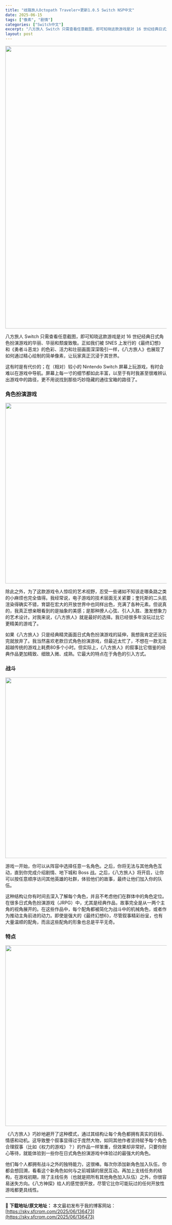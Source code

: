 ```yaml
---
title: "歧路旅人Octopath Traveler+更新1.0.5 Switch NSP中文"
date: 2025-06-15
tags: ["像素", "剧情"]
categories: ["Switch中文"]
excerpt: "八方旅人 Switch 只需查看任意截图，即可知晓这款游戏是对 16 世纪经典日式角色扮演游戏的华丽、华丽和颓废致敬。正如我们被 SNES 上发行的《最终幻想》和《勇者斗恶龙》的色彩、活力和壮丽画面深深吸引一样，《八方旅人》也展现了如何通过精心绘制的简单像素，让玩家真正沉浸于其世界。 这有时是有代价&hellip;"
layout: post
---
```


<img class="aligncenter size-full wp-image-136474" src="https://sky.sfcrom.com/wp-content/uploads/2025/06/2025061509275262.webp" alt="" width="543" height="879" />

八方旅人 Switch 只需查看任意截图，即可知晓这款游戏是对 16 世纪经典日式角色扮演游戏的华丽、华丽和颓废致敬。正如我们被 SNES 上发行的《最终幻想》和《勇者斗恶龙》的色彩、活力和壮丽画面深深吸引一样，《八方旅人》也展现了如何通过精心绘制的简单像素，让玩家真正沉浸于其世界。

这有时是有代价的；在（相对）较小的 Nintendo Switch 屏幕上玩游戏，有时会难以在游戏中导航。屏幕上每一寸的细节都如此丰富，以至于有时我甚至很难辨认出游戏中的路径，更不用说找到那些巧妙隐藏的通往宝箱的路径了。
<h3>角色扮演游戏</h3>
<img class="aligncenter size-full wp-image-136477" src="https://sky.sfcrom.com/wp-content/uploads/2025/06/2025061509275645.webp" alt="" width="1000" height="562" />

除此之外，为了这款游戏令人惊叹的艺术视野，忍受一些诸如不知该走哪条路之类的小麻烦也完全值得。我经常说，电子游戏的技术层面无关紧要；奎托斯的二头肌渲染得确实不错，育碧在宏大的开放世界中也同样出色，充满了各种元素。但说真的，我真正想亲眼看到的是抽象的美感；是那种撩人心弦、引人入胜、激发想象力的艺术设计。对我来说，《八方旅人》就是最好的选择。我已经很多年没玩过比它更精美的游戏了。

如果《八方旅人》只是经典精灵画面日式角色扮演游戏的延伸，我想我肯定还没玩完就放弃了。我当然喜欢老款日式角色扮演游戏，但最近太忙了，不想在一款无法超越传统的游戏上耗费80多个小时。但实际上，《八方旅人》的叙事比它借鉴的经典作品更加精致、细致入微、成熟。它最大的特点在于角色的引入方式。
<h3>战斗</h3>
<img class="aligncenter size-full wp-image-136476" src="https://sky.sfcrom.com/wp-content/uploads/2025/06/202506150927554.webp" alt="" width="1000" height="562" />

游戏一开始，你可以从阵容中选择任意一名角色。之后，你将无法与其他角色互动，直到你完成介绍剧情、地下城和 Boss 战。之后，《八方旅人》将开启，让你可以按任意顺序访问其他英雄的社群，体验他们的故事，最终让他们加入你的队伍。

这种结构让你有时间去深入了解每个角色，并且不考虑他们在群体中的角色定位。在很多日式角色扮演游戏（JRPG）中，尤其是经典作品，故事完全是从一两个主角的视角展开的。在这些作品中，每个配角都被简化为战斗中的机械角色，或者作为推动主角前进的动力。即使是强大的《最终幻想6》，尽管叙事精彩纷呈，也有大量温顺的配角，而且这些配角的形象也总是平平无奇。
<h3>特点</h3>
<img class="aligncenter size-full wp-image-136475" src="https://sky.sfcrom.com/wp-content/uploads/2025/06/2025061509275423.webp" alt="" width="1000" height="562" />

《八方旅人》巧妙地避开了这种模​​式，通过其结构让每个角色都拥有真实的目标、情感和动机。这导致整个叙事显得过于庞然大物，如同其他作者坚持赋予每个角色合理叙事（比如《权力的游戏》？）的作品一样笨重，但效果却非常好。只要你耐心等待，就能体验到一些你在日式角色扮演游戏中体验过的最强大的角色。

他们每个人都拥有战斗之外的独特能力，这很棒。每次你添加新角色加入队伍，你都会想回溯，看看这个新角色如何与之前城镇的居民互动。再加上支线任务的结构，在游戏初期，除了主线任务（也就是把所有其他角色加入队伍）之外，你很容易迷失方向。《八方神探》给人的感觉很开放，尽管它​​比你可能玩过的任何开放性游戏都更具线性。

---
📖 **下载地址/原文地址：** 本文最初发布于我的博客网站：[https://sky.sfcrom.com/2025/06/136473](https://sky.sfcrom.com/2025/06/136473)
